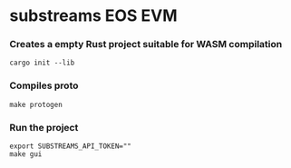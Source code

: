 # substreams EOS EVM

### Creates a empty Rust project suitable for WASM compilation

```shell
cargo init --lib
```

### Compiles proto
```shell
make protogen
```

### Run the project
```shell
export SUBSTREAMS_API_TOKEN=""
make gui
```